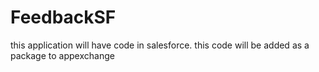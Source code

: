 # FeedbackSF
this application will have code in salesforce. this code will be added as a package to appexchange
